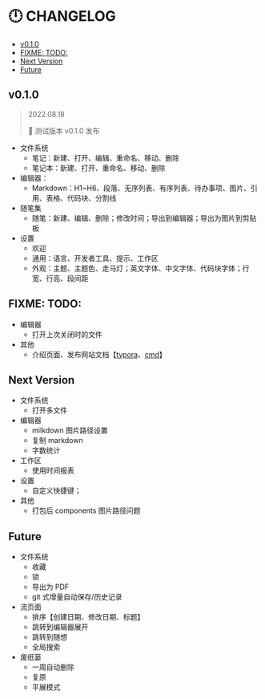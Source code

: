 # 🕛 CHANGELOG

- [v0.1.0](#v010)
- [FIXME: TODO:](#fixme-todo)
- [Next Version](#next-version)
- [Future](#future)

## v0.1.0

> 2022.08.18
>
> 🎉 测试版本 v0.1.0 发布

- 文件系统
  - 笔记：新建、打开、编辑、重命名、移动、删除
  - 笔记本：新建、打开、重命名、移动、删除
- 编辑器：
  - Markdown：H1~H6、段落、无序列表、有序列表、待办事项、图片、引用、表格、代码块、分割线
- 随笔集
  - 随笔：新建、编辑、删除；修改时间；导出到编辑器；导出为图片到剪贴板
- 设置
  - 欢迎
  - 通用：语言、开发者工具、提示、工作区
  - 外观：主题、主题色、走马灯；英文字体、中文字体、代码块字体；行宽、行高、段间距

## FIXME: TODO:

- 编辑器
  - 打开上次关闭时的文件
- 其他
  - 介绍页面、发布网站文档【[typora](https://www.typora.io/)、[cmd](https://www.zybuluo.com/cmd/)】

## Next Version

- 文件系统
  - 打开多文件
- 编辑器
  - milkdown 图片路径设置
  - 复制 markdown
  - 字数统计
- 工作区
  - 使用时间报表
- 设置
  - 自定义快捷键；
- 其他
  - 打包后 components 图片路径问题

## Future

- 文件系统
  - 收藏
  - 锁
  - 导出为 PDF
  - git 式增量自动保存/历史记录
- 流页面
  - 排序【创建日期、修改日期、标题】
  - 跳转到编辑器展开
  - 跳转到随想
  - 全局搜索
- 废纸篓
  - 一周自动删除
  - 复原
  - 平展模式
